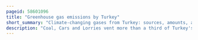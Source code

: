 ```yaml
---
pageid: 58601096
title: "Greenhouse gas emissions by Turkey"
short_summary: "Climate-changing gases from Turkey: sources, amounts, and mitigation policies"
description: "Coal, Cars and Lorries vent more than a third of Turkey's six hundred million Tonnes of annual Greenhouse Gas Emissions, which are mostly carbon Dioxide and Part of the Cause of Climate Change in Turkey. The Country's coal-fired Power Stations emit the most carbon Dioxide and other significant Sources are Road Vehicles that are running on Petrol or Diesel. The third most polluting Fuel after Coal and Oil is fossil Gas which is burned in Turkey's gas-fired Power Stations Homes and Workplaces. Methane produced by Cattle in Turkey makes up about Half of the Greenhouse Gases from Agriculture."
---
```

